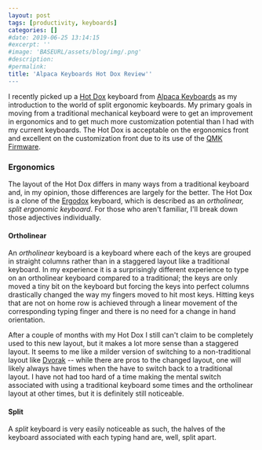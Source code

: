 ```yaml
---
layout: post
tags: [productivity, keyboards]
categories: []
#date: 2019-06-25 13:14:15
#excerpt: ''
#image: 'BASEURL/assets/blog/img/.png'
#description:
#permalink:
title: 'Alpaca Keyboards Hot Dox Review''
---
```



I recently picked up a [Hot Dox]() keyboard from [Alpaca Keyboards]() as my introduction to the world of split ergonomic keyboards. My primary goals in moving from a traditional mechanical keyboard were to get an improvement in ergonomics and to get much more customization potential than I had with my current keyboards. The Hot Dox is acceptable on the ergonomics front and excellent on the customization front due to its use of the [QMK Firmware]().

### Ergonomics

The layout of the Hot Dox differs in many ways from a traditional keyboard and, in my opinion, those differences are largely for the better. The Hot Dox is a clone of the [Ergodox](https://ergodox-ez.com/) keyboard, which is described as an _ortholinear, split ergonomic keyboard_. For those who aren't familiar, I'll break down those adjectives individually.

#### Ortholinear

An _ortholinear_ keyboard is a keyboard where each of the keys are grouped in straight columns rather than in a staggered layout like a traditional keyboard. In my experience it is a surprisingly different experience to type on an ortholinear keyboard compared to a traditional; the keys are only moved a tiny bit on the keyboard but forcing the keys into perfect columns drastically changed the way my fingers moved to hit most keys. Hitting keys that are not on home row is achieved through a linear movement of the corresponding typing finger and there is no need for a change in hand orientation. 

After a couple of months with my Hot Dox I still can't claim to be completely used to this new layout, but it makes a lot more sense than a staggered layout. It seems to me like a milder version of switching to a non-traditional layout like [Dvorak]() -- while there are pros to the changed layout, one will likely always have times when the have to switch back to a traditional layout. I have not had too hard of a time making the mental switch associated with using a traditional keyboard some times and the ortholinear layout at other times, but it is definitely still noticeable.

#### Split

A _split_ keyboard is very easily noticeable as such, the halves of the keyboard associated with each typing hand are, well, split apart. 
